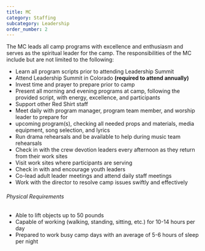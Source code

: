 ```yaml
---
title: MC
category: Staffing
subcategory: Leadership
order_number: 2
---
```


The MC leads all camp programs with excellence and enthusiasm and serves as the spiritual leader for the camp. The responsibilities of the MC include but are not limited to the following:

* Learn all program scripts prior to attending Leadership Summit
* Attend Leadership Summit in Colorado **(required to attend annually)**
* Invest time and prayer to prepare prior to camp
* Present all morning and evening programs at camp, following the provided script, with energy, excellence, and participants
* Support other Red Shirt staff
* Meet daily with program manager, program team member, and worship leader to prepare for
* upcoming program(s), checking all needed props and materials, media equipment, song selection, and lyrics
* Run drama rehearsals and be available to help during music team rehearsals
* Check in with the crew devotion leaders every afternoon as they return from their work sites
* Visit work sites where participants are serving
* Check in with and encourage youth leaders
* Co-lead adult leader meetings and attend daily staff meetings
* Work with the director to resolve camp issues swiftly and effectively

###### Physical Requirements

* Able to lift objects up to 50 pounds
* Capable of working (walking, standing, sitting, etc.) for 10-14 hours per day
* Prepared to work busy camp days with an average of 5-6 hours of sleep per night&nbsp;
